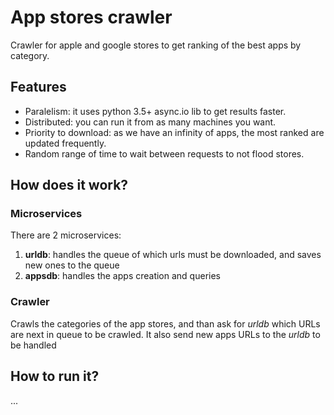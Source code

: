 # App stores crawler

Crawler for apple and google stores to get ranking of the best apps by category.


## Features

* Paralelism: it uses python 3.5+ async.io lib to get results faster.
* Distributed: you can run it from as many machines you want. 
* Priority to download: as we have an infinity of apps, the most ranked are updated frequently.
* Random range of time to wait between requests to not flood stores.


## How does it work?


### Microservices

There are 2 microservices:

1. **urldb**: handles the queue of which urls must be downloaded, and saves new ones to the queue
2. **appsdb**: handles the apps creation and queries

### Crawler

Crawls the categories of the app stores, and than ask for *urldb* which URLs are next in queue to be crawled. 
It also send new apps URLs to the *urldb* to be handled

## How to run it?

...